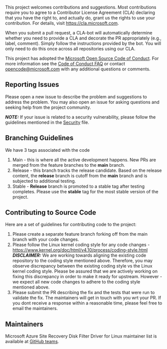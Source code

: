 This project welcomes contributions and suggestions. Most contributions require you to
agree to a Contributor License Agreement (CLA) declaring that you have the right to,
and actually do, grant us the rights to use your contribution. For details, visit
https://cla.microsoft.com.

When you submit a pull request, a CLA-bot will automatically determine whether you need
to provide a CLA and decorate the PR appropriately (e.g., label, comment). Simply follow the
instructions provided by the bot. You will only need to do this once across all repositories using our CLA.

This project has adopted the [Microsoft Open Source Code of Conduct](https://opensource.microsoft.com/codeofconduct/).
For more information see the [Code of Conduct FAQ](https://opensource.microsoft.com/codeofconduct/faq/)
or contact [opencode@microsoft.com](mailto:opencode@microsoft.com) with any additional questions or comments.


## Reporting Issues
Please open a new issue to describe the problem and suggestions to address the problem. You may also open an issue for asking questions and seeking help from the project community.

**_NOTE:_** If your issue is related to a security vulnerability, please follow the guidelines mentioned in the [Security](SECURITY.md) file.

## Branching Guidelines
We have 3 tags associated with the code
1. Main - this is where all the active development happens. New PRs are merged from the feature branches to the **main** branch.
2. Release - this branch tracks the release candidate. Based on the release content, the **release** branch is cutoff from the **main** branch and is subjected to additional testing.
3. Stable - **Release** branch is promoted to a stable tag after testing completes. Please use the **stable** tag for the most stable version of the project.

## Contributing to Source Code
Here are a set of guidelines for contributing code to the project:
1. Please create a separate feature branch forking off from the main branch with your code changes.
2. Please follow the Linux kernel coding style for any code changes - https://www.kernel.org/doc/html/v4.10/process/coding-style.html
**_DISCLAIMER:_** We are working towards aligning the existing code repository to the coding style mentioned above. Therefore, you may observe discrepancy between the existing coding style vs the Linux kernel coding style. Please be assured that we are actively working on fixing this discrepancy in order to make it ready for upstream. However - we expect all new code changes to adhere to the coding style mentioned above.
3. Please submit the PR describing the fix and the tests that were run to validate the fix. The maintainers will get in touch with you wrt your PR. If you dont receive a response within a reasonable time, please feel free to email the maintainers.

## Maintainers
Microsoft Azure Site Recovery Disk Filter Driver for Linux maintainer list is available at [GitHub teams](https://github.com/orgs/microsoft/teams/asrsourceteam/members).
